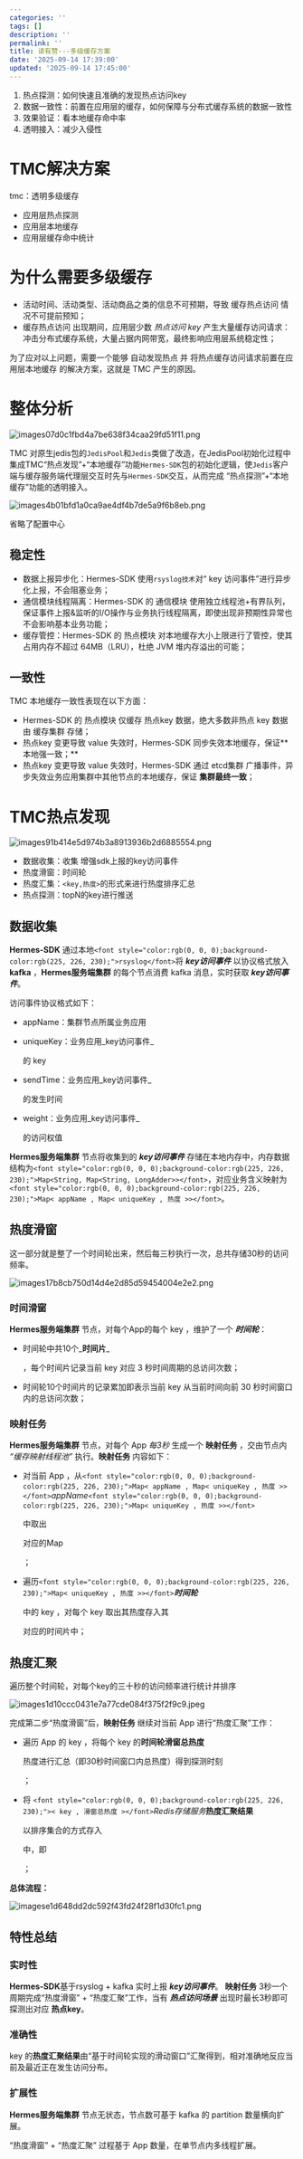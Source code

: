 ```yaml
---
categories: ''
tags: []
description: ''
permalink: ''
title: 读有赞---多级缓存方案
date: '2025-09-14 17:39:00'
updated: '2025-09-14 17:45:00'
---
```

1. 热点探测：如何快速且准确的发现热点访问key
2. 数据一致性：前置在应用层的缓存，如何保障与分布式缓存系统的数据一致性
3. 效果验证：看本地缓存命中率
4. 透明接入：减少入侵性

# TMC解决方案


tmc：透明多级缓存

- 应用层热点探测
- 应用层本地缓存
- 应用层缓存命中统计

# 为什么需要多级缓存

- 活动时间、活动类型、活动商品之类的信息不可预期，导致 缓存热点访问 情况不可提前预知；
- 缓存热点访问 出现期间，应用层少数 _热点访问 key_  产生大量缓存访问请求：冲击分布式缓存系统，大量占据内网带宽，最终影响应用层系统稳定性；

为了应对以上问题，需要一个能够 自动发现热点 并 将热点缓存访问请求前置在应用层本地缓存 的解决方案，这就是 TMC 产生的原因。


# 整体分析


![images07d0c1fbd4a7be638f34caa29fd51f11.png](/images/deb8083e1e45ceb4d142ca0784cd2767.png)


TMC 对原生jedis包的`JedisPool`和`Jedis`类做了改造，在JedisPool初始化过程中集成TMC“热点发现”+“本地缓存”功能`Hermes-SDK`包的初始化逻辑，使`Jedis`客户端与缓存服务端代理层交互时先与`Hermes-SDK`交互，从而完成 “热点探测”+“本地缓存”功能的透明接入。


![images4b01bfd1a0ca9ae4df4b7de5a9f6b8eb.png](/images/e4d651e09848fe55a7d5600ea90d3466.png)


省略了配置中心


## 稳定性

- 数据上报异步化：Hermes-SDK 使用`rsyslog技术`对“ key 访问事件”进行异步化上报，不会阻塞业务；
- 通信模块线程隔离：Hermes-SDK 的 通信模块 使用独立线程池+有界队列，保证事件上报&监听的I/O操作与业务执行线程隔离，即使出现非预期性异常也不会影响基本业务功能；
- 缓存管控：Hermes-SDK 的 热点模块 对本地缓存大小上限进行了管控，使其占用内存不超过 64MB（LRU），杜绝 JVM 堆内存溢出的可能；

## 一致性


TMC 本地缓存一致性表现在以下方面：

- Hermes-SDK 的 热点模块 仅缓存 热点key 数据，绝大多数非热点 key 数据由 缓存集群 存储；
- 热点key 变更导致 value 失效时，Hermes-SDK 同步失效本地缓存，保证** 本地强一致；**
- 热点key 变更导致 value 失效时，Hermes-SDK 通过 etcd集群 广播事件，异步失效业务应用集群中其他节点的本地缓存，保证 **集群最终一致**；

# TMC热点发现


![images91b414e5d974b3a8913936b2d6885554.png](/images/903e05e98ba504510dfbefe3ad46c1ab.png)

- 数据收集：收集 增强sdk上报的key访问事件
- 热度滑窗：时间轮
- 热度汇集：`<key,热度>`的形式来进行热度排序汇总
- 热点探测：topN的key进行推送

## 数据收集


**Hermes-SDK** 通过本地`<font style="color:rgb(0, 0, 0);background-color:rgb(225, 226, 230);">rsyslog</font>`将 _**key访问事件**_ 以协议格式放入 **kafka** ，**Hermes服务端集群** 的每个节点消费 kafka 消息，实时获取 _**key访问事件**_。


访问事件协议格式如下：

- appName：集群节点所属业务应用
- uniqueKey：业务应用_key访问事件_

    的 key

- sendTime：业务应用_key访问事件_

    的发生时间

- weight：业务应用_key访问事件_

    的访问权值


**Hermes服务端集群** 节点将收集到的 _**key访问事件**_ 存储在本地内存中，内存数据结构为`<font style="color:rgb(0, 0, 0);background-color:rgb(225, 226, 230);">Map<String, Map<String, LongAdder>></font>`，对应业务含义映射为`<font style="color:rgb(0, 0, 0);background-color:rgb(225, 226, 230);">Map< appName , Map< uniqueKey , 热度 >></font>`。


## 热度滑窗


这一部分就是整了一个时间轮出来，然后每三秒执行一次，总共存储30秒的访问频率。


![images17b8cb750d14d4e2d85d59454004e2e2.png](/images/4e8c57bd724a791d484a3b74854d9564.png)


### 时间滑窗


**Hermes服务端集群** 节点，对每个App的每个 key ，维护了一个 _**时间轮**_：

- 时间轮中共10个_**时间片**_

    ，每个时间片记录当前 key 对应 3 秒时间周期的总访问次数；

- 时间轮10个时间片的记录累加即表示当前 key 从当前时间向前 30 秒时间窗口内的总访问次数；

### 映射任务


**Hermes服务端集群** 节点，对每个 App _每3秒_ 生成一个 **映射任务** ，交由节点内 _“缓存映射线程池”_ 执行。**映射任务** 内容如下：

- 对当前 App ，从`<font style="color:rgb(0, 0, 0);background-color:rgb(225, 226, 230);">Map< appName , Map< uniqueKey , 热度 >></font>`_appName_`<font style="color:rgb(0, 0, 0);background-color:rgb(225, 226, 230);">Map< uniqueKey , 热度 >></font>`

    中取出


    对应的Map


    ；

- 遍历`<font style="color:rgb(0, 0, 0);background-color:rgb(225, 226, 230);">Map< uniqueKey , 热度 >></font>`_**时间轮**_

    中的 key ，对每个 key 取出其热度存入其


    对应的时间片中；


## 热度汇聚


遍历整个时间轮，对每个key的三十秒的访问频率进行统计并排序


![images1d10ccc0431e7a77cde084f375f2f9c9.jpeg](/images/9248d04c612362f800b8972d1ad14a21.jpeg)


完成第二步“热度滑窗”后，**映射任务** 继续对当前 App 进行“热度汇聚”工作：

- 遍历 App 的 key ，将每个 key 的**时间轮滑窗总热度**

    热度进行汇总（即30秒时间窗口内总热度）得到探测时刻


    ；

- 将 `<font style="color:rgb(0, 0, 0);background-color:rgb(225, 226, 230);">< key , 滑窗总热度 ></font>`_Redis存储服务_**热度汇聚结果**

    以排序集合的方式存入


    中，即


    ；


**总体流程：**


![imagese1d648dd2dc592f43fd24f28f1d30fc1.png](/images/b9d87ee41d11c7205918b49a196f2829.png)


## 特性总结


### 实时性


**Hermes-SDK**基于rsyslog + kafka 实时上报 _**key访问事件**_。 **映射任务** 3秒一个周期完成“热度滑窗” + “热度汇聚”工作，当有 _**热点访问场景**_ 出现时最长3秒即可探测出对应 **热点key**。


### 准确性


key 的**热度汇聚结果**由“基于时间轮实现的滑动窗口”汇聚得到，相对准确地反应当前及最近正在发生访问分布。


### 扩展性


**Hermes服务端集群** 节点无状态，节点数可基于 kafka 的 partition 数量横向扩展。


“热度滑窗” + “热度汇聚” 过程基于 App 数量，在单节点内多线程扩展。

